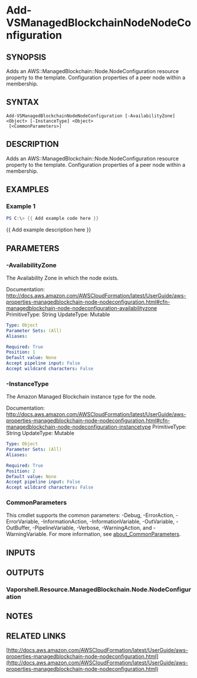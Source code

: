 # Add-VSManagedBlockchainNodeNodeConfiguration

## SYNOPSIS
Adds an AWS::ManagedBlockchain::Node.NodeConfiguration resource property to the template.
Configuration properties of a peer node within a membership.

## SYNTAX

```
Add-VSManagedBlockchainNodeNodeConfiguration [-AvailabilityZone] <Object> [-InstanceType] <Object>
 [<CommonParameters>]
```

## DESCRIPTION
Adds an AWS::ManagedBlockchain::Node.NodeConfiguration resource property to the template.
Configuration properties of a peer node within a membership.

## EXAMPLES

### Example 1
```powershell
PS C:\> {{ Add example code here }}
```

{{ Add example description here }}

## PARAMETERS

### -AvailabilityZone
The Availability Zone in which the node exists.

Documentation: http://docs.aws.amazon.com/AWSCloudFormation/latest/UserGuide/aws-properties-managedblockchain-node-nodeconfiguration.html#cfn-managedblockchain-node-nodeconfiguration-availabilityzone
PrimitiveType: String
UpdateType: Mutable

```yaml
Type: Object
Parameter Sets: (All)
Aliases:

Required: True
Position: 1
Default value: None
Accept pipeline input: False
Accept wildcard characters: False
```

### -InstanceType
The Amazon Managed Blockchain instance type for the node.

Documentation: http://docs.aws.amazon.com/AWSCloudFormation/latest/UserGuide/aws-properties-managedblockchain-node-nodeconfiguration.html#cfn-managedblockchain-node-nodeconfiguration-instancetype
PrimitiveType: String
UpdateType: Mutable

```yaml
Type: Object
Parameter Sets: (All)
Aliases:

Required: True
Position: 2
Default value: None
Accept pipeline input: False
Accept wildcard characters: False
```

### CommonParameters
This cmdlet supports the common parameters: -Debug, -ErrorAction, -ErrorVariable, -InformationAction, -InformationVariable, -OutVariable, -OutBuffer, -PipelineVariable, -Verbose, -WarningAction, and -WarningVariable. For more information, see [about_CommonParameters](http://go.microsoft.com/fwlink/?LinkID=113216).

## INPUTS

## OUTPUTS

### Vaporshell.Resource.ManagedBlockchain.Node.NodeConfiguration
## NOTES

## RELATED LINKS

[http://docs.aws.amazon.com/AWSCloudFormation/latest/UserGuide/aws-properties-managedblockchain-node-nodeconfiguration.html](http://docs.aws.amazon.com/AWSCloudFormation/latest/UserGuide/aws-properties-managedblockchain-node-nodeconfiguration.html)


